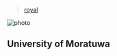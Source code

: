 > [royal](./)

![photo](/profile/education/royal/photos/moratuwa-admission.png)

## University of Moratuwa
